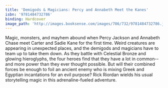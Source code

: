 ```yaml
---
title: 'Demigods & Magicians: Percy and Annabeth Meet the Kanes'
isbn: '9781484732786'
binding: Hardcover
image_path: 'http://images.booksense.com/images/786/732/9781484732786.jpg'
---
```



Magic, monsters, and mayhem abound when Percy Jackson and Annabeth Chase meet Carter and Sadie Kane for the first time. Weird creatures are appearing in unexpected places, and the demigods and magicians have to team up to take them down. As they battle with Celestial Bronze and glowing hieroglyphs, the four heroes find that they have a lot in common--and more power than they ever thought possible. But will their combined forces be enough to foil an ancient enemy who is mixing Greek and Egyptian incantations for an evil purpose? Rick Riordan wields his usual storytelling magic in this adrenaline-fueled adventure.